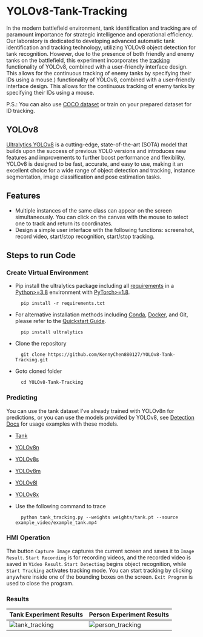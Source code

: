 


# YOLOv8-Tank-Tracking
In the modern battlefield environment, tank identification and tracking are of paramount importance for strategic intelligence and operational efficiency. Our laboratory is dedicated to developing advanced automatic tank identification and tracking technology, utilizing YOLOv8 object detection for tank recognition. However, due to the presence of both friendly and enemy tanks on the battlefield, this experiment incorporates the [tracking](https://docs.ultralytics.com/modes/track/) functionality of YOLOv8, combined with a user-friendly interface design. This allows for the continuous tracking of enemy tanks by specifying their IDs using a mouse.) functionality of YOLOv8, combined with a user-friendly interface design. This allows for the continuous tracking of enemy tanks by specifying their IDs using a mouse.

P.S.: You can also use [COCO dataset](https://cocodataset.org/#home) or train on your prepared dataset for ID tracking.

## YOLOv8
[Ultralytics YOLOv8](https://github.com/ultralytics/ultralytics) is a cutting-edge, state-of-the-art (SOTA) model that builds upon the success of previous YOLO versions and introduces new features and improvements to further boost performance and flexibility. YOLOv8 is designed to be fast, accurate, and easy to use, making it an excellent choice for a wide range of object detection and tracking, instance segmentation, image classification and pose estimation tasks.

## Features
* Multiple instances of the same class can appear on the screen simultaneously. You can click on the canvas with the mouse to select one to track and return its coordinates.
* Design a simple user interface with the following functions: screenshot, record video, start/stop recognition, start/stop tracking.

## Steps to run Code
### Create Virtual Environment
* Pip install the ultralytics package including all [requirements](<https://github.com/ultralytics/ultralytics/blob/main/requirements.txt>) in a [Python>=3.8](https://www.python.org/) environment with [PyTorch>=1.8](https://pytorch.org/get-started/previous-versions/).

        pip install -r requirements.txt
* For alternative installation methods including [Conda](https://anaconda.org/conda-forge/ultralytics), [Docker](https://hub.docker.com/r/ultralytics/ultralytics), and Git, please refer to the [Quickstart Guide](https://docs.ultralytics.com/quickstart/).

        pip install ultralytics
* Clone the repository
  
        git clone https://github.com/KennyChen880127/YOLOv8-Tank-Tracking.git
* Goto cloned folder
  
        cd YOLOv8-Tank-Tracking
### Predicting
You can use the tank dataset I've already trained with YOLOv8n for predictions, or you can use the models provided by YOLOv8, see [Detection Docs](https://docs.ultralytics.com/tasks/detect/) for usage examples with these models.

* [Tank](https://drive.google.com/file/d/1JiVR8DMc9CoGRUi7SnDLNyOuPOFNdB4X/view?usp=drive_link)
* [YOLOv8n](https://github.com/ultralytics/assets/releases/download/v0.0.0/yolov8n.pt)
* [YOLOv8s](https://github.com/ultralytics/assets/releases/download/v0.0.0/yolov8s.pt)
* [YOLOv8m](https://github.com/ultralytics/assets/releases/download/v0.0.0/yolov8m.pt)
* [YOLOv8l](https://github.com/ultralytics/assets/releases/download/v0.0.0/yolov8l.pt)
* [YOLOv8x](https://github.com/ultralytics/assets/releases/download/v0.0.0/yolov8x.pt)

* Use the following command to trace

        python tank_tracking.py --weights weights/tank.pt --source example_video/example_tank.mp4
### HMI Operation
The button `Capture Image` captures the current screen and saves it to `Image Result`. `Start Recording` is for recording videos, and the recorded video is saved in `Video Result`. `Start Detecting` begins object recognition, while `Start Tracking` activates tracking mode. You can start tracking by clicking anywhere inside one of the bounding boxes on the screen. `Exit Program` is used to close the program.
  
### Results
| Tank Experiment Results | Person Experiment Results |
| ------------- | ------------- |
| ![tank_tracking](https://github.com/KennyChen880127/YOLOv8-Tank-Tracking/assets/99500847/084e3b85-3a5f-4a3a-b92d-584c6a4912f2) | ![person_tracking](https://github.com/KennyChen880127/YOLOv8-Tank-Tracking/assets/99500847/c2ee43c3-1695-47c1-bba6-c89f64b0dae3) |

